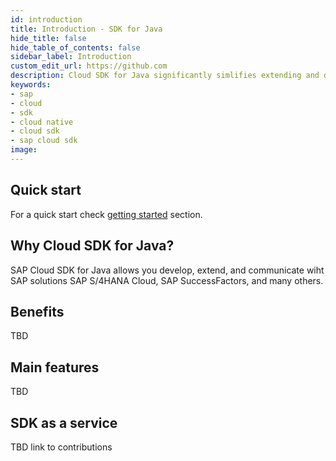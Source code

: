 ```yaml
---
id: introduction
title: Introduction - SDK for Java
hide_title: false
hide_table_of_contents: false
sidebar_label: Introduction
custom_edit_url: https://github.com
description: Cloud SDK for Java significantly simlifies extending and developing application with SAP Cloud Platform
keywords:
- sap
- cloud
- sdk
- cloud native
- cloud sdk
- sap cloud sdk
image:
---
```


## Quick start  ##

For a quick start check [getting started](getting-started ) section.

## Why Cloud SDK for Java? ##

SAP Cloud SDK for Java allows you develop, extend, and communicate wiht SAP solutions SAP S/4HANA Cloud, SAP
SuccessFactors, and many others.

## Benefits ##

TBD

## Main features ##

TBD



## SDK as a service ##

TBD link to contributions
